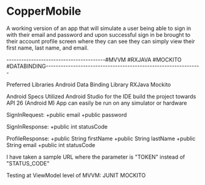 # CopperMobile
A working version of an app that will simulate a user being able to sign in with their email
and password and upon successful sign in be brought to their account profile screen where they
can see they can simply view their first name, last name, and email.

----------------------------------------#MVVM #RXJAVA #MOCKITO #DATABINDING---------------------------------------------------------------

Preferred Libraries
Android Data Binding Library
RXJava
Mockito

Android Specs
Utilized Android Studio for the IDE
build the project towards API 26 (Android M)
App can easily be run on any simulator or hardware

SignInRequest:
+public email
+public password

SignInResponse:
+public int statusCode

ProfileResponse:
+public String firstName
+public String lastName
+public String email
+public int statusCode

I have taken a sample URL where the parameter is "TOKEN" instead of "STATUS_CODE"


Testing at ViewModel level of MVVM:
JUNIT
MOCKITO
